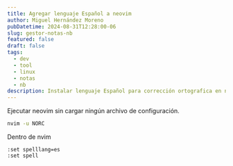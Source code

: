 ```yaml
---
title: Agregar lenguaje Español a neovim
author: Miguel Hernández Moreno
pubDatetime: 2024-08-31T12:28:00-06
slug: gestor-notas-nb
featured: false
draft: false
tags:
  - dev
  - tool
  - linux
  - notas
  - nb
description: Instalar lenguaje Español para corrección ortografica en neovim
---
```


Ejecutar neovim sin cargar ningún archivo de configuración.

```bash
nvim -u NORC
```

Dentro de nvim

```vim
:set spelllang=es
:set spell
```
